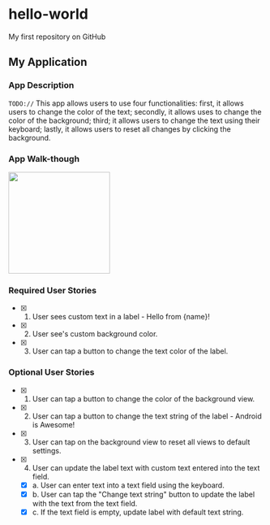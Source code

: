 # hello-world
My first repository on GitHub
## My Application

### App Description
`TODO://` This app allows users to use four functionalities: first, it allows users to change the color of the text; secondly, it allows uses to change the color of the background; third; it allows users to change the text using their keyboard; lastly, it allows users to reset all changes by clicking the background.

### App Walk-though
<img src="http://g.recordit.co/osEEj8Xq0M.gif" width=200><br>

### Required User Stories
- [x] 1. User sees custom text in a label - Hello from {name}!
- [x] 2. User see's custom background color.
- [x] 3. User can tap a button to change the text color of the label.

### Optional User Stories
- [x] 1. User can tap a button to change the color of the background view.  
- [x] 2. User can tap a button to change the text string of the label - Android is Awesome!  
- [x] 3. User can tap on the background view to reset all views to default settings.  
- [x] 4. User can update the label text with custom text entered into the text field.  
   - [x] a. User can enter text into a text field using the keyboard.  
   - [x] b. User can tap the "Change text string" button to update the label with the text from the text field.  
   - [x] c. If the text field is empty, update label with default text string. 
